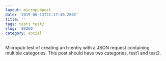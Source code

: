 ```yaml
---
layout: micropubpost
date: '2019-06-13T22:17:40.286Z'
title: ''
tags: test1 test2
slug: '80260'
category: social
---
```

Micropub test of creating an h-entry with a JSON request containing multiple categories. This post should have two categories, test1 and test2.
